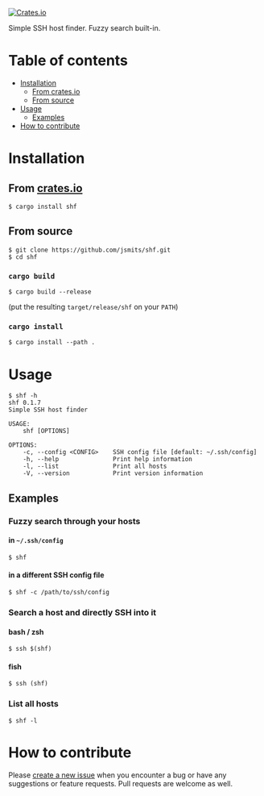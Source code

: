 [![Crates.io](https://img.shields.io/crates/v/shf.svg)](https://crates.io/crates/shf)

Simple SSH host finder.
Fuzzy search built-in.

# Table of contents

- [Installation](#installation)
  - [From crates.io](#from-cratesio)
  - [From source](#from-source)
- [Usage](#usage)
  - [Examples](#examples)
- [How to contribute](#how-to-contribute)

# Installation

## From [crates.io](https://crates.io/crates/shf)

```shell
$ cargo install shf
```

## From source

```shell
$ git clone https://github.com/jsmits/shf.git
$ cd shf
```

### `cargo build`
```shell
$ cargo build --release
```
(put the resulting `target/release/shf` on your `PATH`)

### `cargo install`
```
$ cargo install --path .
```

# Usage

```shell
$ shf -h
shf 0.1.7
Simple SSH host finder

USAGE:
    shf [OPTIONS]

OPTIONS:
    -c, --config <CONFIG>    SSH config file [default: ~/.ssh/config]
    -h, --help               Print help information
    -l, --list               Print all hosts
    -V, --version            Print version information
```

## Examples

### Fuzzy search through your hosts

#### in `~/.ssh/config`

```shell
$ shf
```

#### in a different SSH config file

```shell
$ shf -c /path/to/ssh/config
```

### Search a host and directly SSH into it

#### bash / zsh

```shell
$ ssh $(shf)
```

#### fish
```shell
$ ssh (shf)
```

### List all hosts

```shell
$ shf -l
```

# How to contribute

Please [create a new issue](https://github.com/jsmits/shf/issues/new) when you encounter a bug 
or have any suggestions or feature requests. Pull requests are welcome as well.
